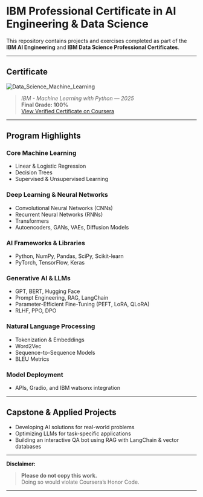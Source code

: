 # IBM Professional Certificate in AI Engineering & Data Science

This repository contains projects and exercises completed as part of the **IBM AI Engineering** and **IBM Data Science Professional Certificates**.  

---

## Certificate
![Data_Science_Machine_Learning](https://github.com/user-attachments/assets/0f3bc710-5779-42ec-bd5c-2987eca16b8c)  
> *IBM - Machine Learning with Python — 2025*  
> **Final Grade: 100%**  
> [View Verified Certificate on Coursera](https://coursera.org/share/1ce339d18628585ebfd21594628400ac)
---

## Program Highlights

### Core Machine Learning  
- Linear & Logistic Regression  
- Decision Trees  
- Supervised & Unsupervised Learning  

### Deep Learning & Neural Networks  
- Convolutional Neural Networks (CNNs)  
- Recurrent Neural Networks (RNNs)  
- Transformers  
- Autoencoders, GANs, VAEs, Diffusion Models  

### AI Frameworks & Libraries  
- Python, NumPy, Pandas, SciPy, Scikit-learn  
- PyTorch, TensorFlow, Keras  

### Generative AI & LLMs  
- GPT, BERT, Hugging Face  
- Prompt Engineering, RAG, LangChain  
- Parameter-Efficient Fine-Tuning (PEFT, LoRA, QLoRA)  
- RLHF, PPO, DPO  

### Natural Language Processing  
- Tokenization & Embeddings  
- Word2Vec  
- Sequence-to-Sequence Models  
- BLEU Metrics  

### Model Deployment  
- APIs, Gradio, and IBM watsonx integration  

---

## Capstone & Applied Projects
- Developing AI solutions for real-world problems  
- Optimizing LLMs for task-specific applications  
- Building an interactive QA bot using RAG with LangChain & vector databases  

---

**Disclaimer:**

> **Please do not copy this work.**  
> Doing so would violate Coursera’s Honor Code.  

---

